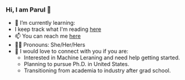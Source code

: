 ### Hi, I am Parul 👋


- 🌱 I’m currently learning: 
- I keep track what I'm reading [here](https://www.goodreads.com/user/show/21700166-parul)
- 📫 You can reach me [here](parul.pandey85@gmail.com)
- :woman_technologist: Pronouns: She/Her/Hers
- :fist_right: I would love to connect with you if you are:
  - Interested in Machine Leraning and need help getting started.
  - Planning to pursue Ph.D. in United States.
  - Transitioning from academia to industry after grad school.




